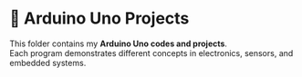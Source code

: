 # 🔌 Arduino Uno Projects

This folder contains my **Arduino Uno codes and projects**.  
Each program demonstrates different concepts in electronics, sensors, and embedded systems.
